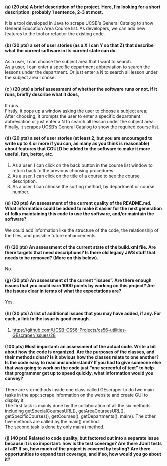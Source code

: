 #### (a) (20 pts) A brief description of the project. Here, I’m looking for a short description: probably 1 sentence, 2-3 at most.
It is a tool developed in Java to scrape UCSB's General Catalog to show General Education Area Course list. As developers, we can add new features to the tool or refactor the existing code.

#### (b) (20 pts) a set of user stories (as a X I can Y so that Z) that describe what the current software in its current state can do.
As a user, I can choose the subject area that I want to search.  
As a user, I can enter a specific department abbreviation to search the lessons under the department. Or just enter a N to search all lesson under the subject area I chose.
#### (c ) (20 pts) a brief assessment of whether the software runs or not. If it runs, briefly describe what it does,
It runs.  
Firstly, it pops up a window asking the user to choose a subject area;  
After choosing, it prompts the user to enter a specific department abbreviation or just enter a N to search all lesson under the subject area.
Finally, it scrapes UCSB’s General Catalog to show the required course list.
#### (d) (20 pts) a set of user stories (at least 2, but you are encouraged to write up to 4 or more if you can, as many as you think is reasonable) about features that COULD be added to the software to make it more useful, fun, better, etc.
1. As a user, I can click on the back button in the course list window to return back to the previous choosing procedures.
2. As a user, I can click on the title of a course to see the course description.
3. As a user, I can choose the sorting method, by department or course number.

#### (e) (20 pts) An assessment of the current quality of the README.md. What information could be added to make it easier for the next generation of folks maintaining this code to use the software, and/or maintain the software?
We could add information like the structure of the code, the relationship of the files, and possible future enhancements.
#### (f) (20 pts) An assessment of the current state of the build.xml file. Are there targets that need descriptions? Is there old legacy JWS stuff that needs to be removed? (More on this below).
No.
#### (g) (20 pts) An assessment of the current “issues”. Are there enough issues that you could earn 1000 points by working on this project? Are the issues clear in terms of what the expectations are?
Yes.
#### (h) (20 pts) A list of additional issues that you may have added, if any. For each, a link to the issue is good enough.
1. https://github.com/UCSB-CS56-Projects/cs56-utilities-GEscraper/issues/28  
#### (100 pts) Most important: an assessment of the actual code. Write a bit about how the code is organized. Are the purposes of the classes, and their methods clear? Is it obvious how the classes relate to one another? Is the code easy to read and understand? If you had to give someone else that was going to work on the code just “one screenful of text” to help that programmer get up to speed quickly, what information would you convey?
There are six methods inside one class called GEscraper to do two main tasks in the app: scrape information on the website and create GUI to display it.  
The first task is mainly done by the collaboration of all the six methods including getSpecialCoursesURL(), getAreaCoursesURL(), getSpecificCourses(), getCourses(), getDepartments(), main(). The other five methods are called by the main() method.  
The second task is done by only main() method.   
#### (j) (40 pts) Related to code quality, but factored out into a separate issue because it is so important: how is the test coverage? Are there JUnit tests at all? If so, how much of the project is covered by testing? Are there opportunities to expand test coverage, and if so, how would you go about it?